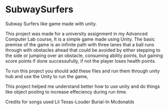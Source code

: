 # SubwaySurfers
Subway Surfers like game made with unity. 

This project was made for a university assignment in my Advanced Computer Lab course, It is a simple game made using Unity.
The basic premise of the game is an infinite path with three lanes that a ball runs through with obstacles ahead that could be avoided by either stepping to the side or jumping over an obstacle, consuming ability points, but gaining score points if done successufully, if not the player loses health points.

To run this project you should add these files and run them through unity hub and use the Unity to run the game,

This project helped me understand better how to use unity and do things like object pooling to increase effeciency during run time.

Credits for songs used
Lil Texas-Louder
Burial-In Mcdonalds
